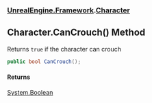 ### [UnrealEngine.Framework](./UnrealEngine-Framework.md 'UnrealEngine.Framework').[Character](./Character.md 'UnrealEngine.Framework.Character')
## Character.CanCrouch() Method
Returns `true` if the character can crouch  
```csharp
public bool CanCrouch();
```
#### Returns
[System.Boolean](https://docs.microsoft.com/en-us/dotnet/api/System.Boolean 'System.Boolean')  
